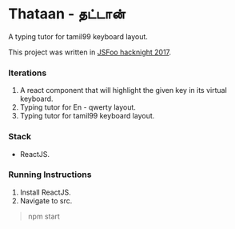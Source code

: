 # Thataan - தட்டான்
A typing tutor for tamil99 keyboard layout.

This project was written in [JSFoo hacknight 2017](https://jsfoo.in).

### Iterations
1. A react component that will highlight the given key in its virtual keyboard.
2. Typing tutor for En - qwerty layout.
3. Typing tutor for tamil99 keyboard layout.

### Stack
- ReactJS.

### Running Instructions
1. Install ReactJS.
2. Navigate to src.
> npm start
